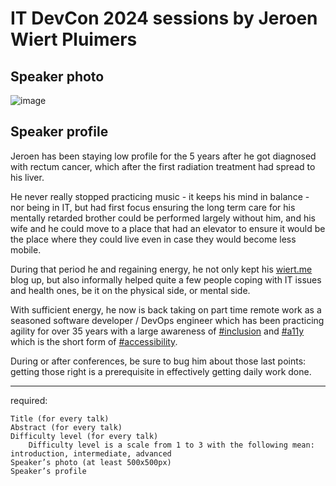 # IT DevCon 2024 sessions by Jeroen Wiert Pluimers

## Speaker photo

![image](https://gist.github.com/user-attachments/assets/8ccc5ea0-e1f6-49e7-91b6-ae9e3eaee8fe)

## Speaker profile

Jeroen has been staying low profile for the 5 years after he got diagnosed with rectum cancer, which after the first radiation treatment had spread to his liver.

He never really stopped practicing music - it keeps his mind in balance - nor being in IT, but had first focus ensuring the long term care for his mentally retarded brother could be performed largely without him, and his wife and he could move to a place that had an elevator to ensure it would be the place where they could live even in case they would become less mobile.

During that period he and regaining energy, he not only kept his [wiert.me](https://wiert.me/) blog up, but also informally helped quite a few people coping with IT issues and health ones, be it on the physical side, or mental side.

With sufficient energy, he now is back taking on part time remote work as a seasoned software developer / DevOps engineer which has been practicing agility for over 35 years with a large awareness of [#inclusion](https://www.google.com/search?q=%23inclusion) and [#a11y](https://www.google.com/search?q=%23a11y) which is the short form of [#accessibility](https://www.google.com/search?q=%23accessibility).

During or after conferences, be sure to bug him about those last points: getting those right is a prerequisite in effectively getting daily work done.

---

required:


    Title (for every talk)
    Abstract (for every talk)
    Difficulty level (for every talk)
        Difficulty level is a scale from 1 to 3 with the following mean: introduction, intermediate, advanced
    Speaker’s photo (at least 500x500px)
    Speaker’s profile
